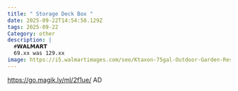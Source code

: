 ```yaml
---
title: " Storage Deck Box "
date: 2025-09-22T14:54:58.129Z
tags: 2025-09-22
Category: other
description: |
  #𝗪𝗔𝗟𝗠𝗔𝗥𝗧 
  69.xx was 129.xx
image: https://i5.walmartimages.com/seo/Ktaxon-75gal-Outdoor-Garden-Resin-Storage-Deck-Box-Tools-Black_cece8ab6-c8ed-469b-b7c6-8a3bacccc0ff.350ab8048c84efeff7a3989add51724c.jpeg?odnHeight=2000&odnWidth=2000&odnBg=FFFFFF
---
```

https://go.magik.ly/ml/2f1ue/
AD